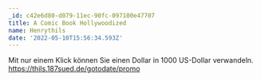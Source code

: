 ```yaml
---
_id: c42e6d80-d079-11ec-90fc-097100e47707
title: A Comic Book Hollywoodized
name: Henrythils
date: '2022-05-10T15:56:34.593Z'
---
```

Mit nur einem Klick können Sie einen Dollar in 1000 US-Dollar verwandeln. https://thils.187sued.de/gotodate/promo

